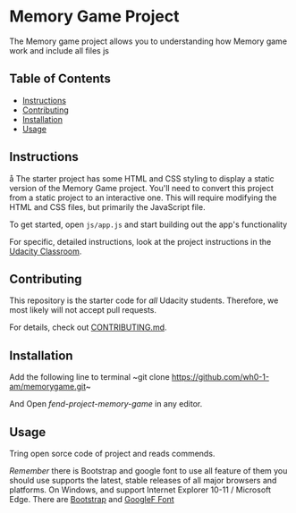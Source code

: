 # Memory Game Project
The Memory game project allows you to understanding how Memory game work and include all files js


## Table of Contents
* [Instructions](#instructions)
* [Contributing](#contributing)
* [Installation](#installation)
* [Usage](#usage)
## Instructions
å
The starter project has some HTML and CSS styling to display a static version of the Memory Game project. You'll need to convert this project from a static project to an interactive one. This will require modifying the HTML and CSS files, but primarily the JavaScript file.

To get started, open `js/app.js` and start building out the app's functionality

For specific, detailed instructions, look at the project instructions in the [Udacity Classroom](https://classroom.udacity.com/me).

## Contributing

This repository is the starter code for _all_ Udacity students. Therefore, we most likely will not accept pull requests.

For details, check out [CONTRIBUTING.md](CONTRIBUTING.md).


## Installation
Add the following line to terminal 
~git clone https://github.com/wh0-1-am/memorygame.git~

And Open *fend-project-memory-game* in any editor. 

## Usage
Tring open sorce code of project and reads commends.

*Remember* there is Bootstrap and google font to use all feature of them you should  use supports the latest, stable releases of all major browsers and platforms. On Windows, and support Internet Explorer 10-11 / Microsoft Edge.
There are [Bootstrap]() and [GoogleF Font](https://fonts.google.com/)